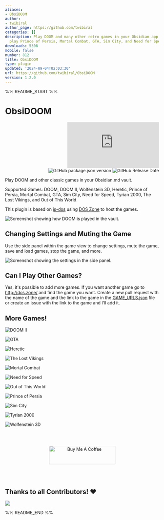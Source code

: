 ```yaml
---
aliases:
- ObsiDOOM
author:
- twibiral
author_page: https://github.com/twibiral
categories: []
description: Play DOOM and many other retro games in your Obsidian app. You can also
  play Prince of Persia, Mortal Combat, GTA, Sim City, and Need for Speed.
downloads: 5308
mobile: false
number: 812
title: ObsiDOOM
type: plugin
updated: '2024-09-04T02:03:30'
url: https://github.com/twibiral/ObsiDOOM
version: 1.2.0
---
```


%% README_START %%

# ObsiDOOM
<div align="right">

![Obsidian Downloads](https://img.shields.io/badge/dynamic/json?color=8572db&labelColor=1e1e1e&label=Downloads&query=$['obsidoom'].downloads&url=https://raw.githubusercontent.com/obsidianmd/obsidian-releases/master/community-plugin-stats.json) 
![GitHub package.json version](https://img.shields.io/github/package-json/version/twibiral/obsidoom?color=8572db&labelColor=1e1e1e&label=Current%20Version) 
![GitHub Release Date](https://img.shields.io/github/release-date/twibiral/obsidoom?color=8572db&labelColor=1e1e1e&label=Latest%20Release)

</div>

Play DOOM and other classic games in your Obsidian.md vault.

Supported Games: DOOM, DOOM II, Wolfenstein 3D, Heretic, Prince of Persia, Mortal Combat, GTA, Sim City, Need for Speed, Tyrian 2000, The Lost Vikings, and Out of This World.

This plugin is based on [js-dos](https://github.com/caiiiycuk/js-dos) using [DOS Zone](http://dos.zone/) to host the games.


![Screenshot showing how DOOM is played in the vault.](https://raw.githubusercontent.com/twibiral/ObsiDOOM/HEAD/images/ObsiDOOM-Screenshot.png)


## Changing Settings and Muting the Game

Use the side panel within the game view to change settings, mute the game, save and load games, stop the game, and more.

![Screenshot showing the settings in the side panel.](https://raw.githubusercontent.com/twibiral/ObsiDOOM/HEAD/images/DOOM-Settings.png)


## Can I Play Other Games?

Yes, it's possible to add more games. If you want another game go to http://dos.zone/ and find the game you want.
Create a new pull request with the name of the game and the link to the game in the [GAME_URLS.json](GAME_URLS.json) file
or create an issue with the link to the game and I'll add it.


## More Games!

![DOOM II](https://raw.githubusercontent.com/twibiral/ObsiDOOM/HEAD/images/DOOM2.png)

![GTA](https://raw.githubusercontent.com/twibiral/ObsiDOOM/HEAD/images/GTA.png)

![Heretic](https://raw.githubusercontent.com/twibiral/ObsiDOOM/HEAD/images/Heretic.png)

![The Lost Vikings](https://raw.githubusercontent.com/twibiral/ObsiDOOM/HEAD/images/TheLostVikings.png)

![Mortal Combat](https://raw.githubusercontent.com/twibiral/ObsiDOOM/HEAD/images/MortalCombat.png)

![Need for Speed](https://raw.githubusercontent.com/twibiral/ObsiDOOM/HEAD/images/NeedForSpeed.png)

![Out of This World](https://raw.githubusercontent.com/twibiral/ObsiDOOM/HEAD/images/OutOfThisWorld.png)

![Prince of Persia](https://raw.githubusercontent.com/twibiral/ObsiDOOM/HEAD/images/PrinceOfPersia.png)

![Sim City](https://raw.githubusercontent.com/twibiral/ObsiDOOM/HEAD/images/SimCity.png)

![Tyrian 2000](https://raw.githubusercontent.com/twibiral/ObsiDOOM/HEAD/images/Tyrian2000.png)

![Wolfenstein 3D](https://raw.githubusercontent.com/twibiral/ObsiDOOM/HEAD/images/Wolfenstein3D.png)


<br><br>


<div align='center'>
<a href="https://www.buymeacoffee.com/timwibiral" target="_blank"><img src="https://cdn.buymeacoffee.com/buttons/v2/default-yellow.png" alt="Buy Me A Coffee" style="height: 60px !important;width: 217px !important;" ></a>
</div>


<br><br>

## Thanks to all Contributors! ❤

<a href="https://github.com/twibiral/obsidoom/graphs/contributors">
  <img src="https://contrib.rocks/image?repo=twibiral/obsidoom" />
</a>

%% README_END %%